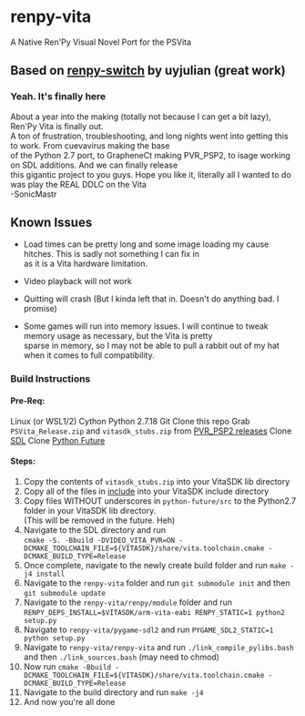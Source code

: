 # renpy-vita
A Native Ren'Py Visual Novel Port for the PSVita

## Based on [renpy-switch](https://github.com/uyjulian/renpy-switch/) by uyjulian (great work)

### Yeah. It's finally here
About a year into the making (totally not because I can get a bit lazy), Ren'Py Vita is finally out.<br>
A ton of frustration, troubleshooting, and long nights went into getting this to work. From cuevavirus making the base<br>
of the Python 2.7 port, to GrapheneCt making PVR_PSP2, to isage working on SDL additions. And we can finally release<br>
this gigantic project to you guys. Hope you like it, literally all I wanted to do was play the REAL DDLC on the Vita<br>
        -SonicMastr
        
## Known Issues
- Load times can be pretty long and some image loading my cause hitches. This is sadly not something I can fix in<br>
as it is a Vita hardware limitation.

- Video playback will not work

- Quitting will crash (But I kinda left that in. Doesn't do anything bad. I promise)

- Some games will run into memory issues. I will continue to tweak memory usage as necessary, but the Vita is pretty<br>
sparse in memory, so I may not be able to pull a rabbit out of my hat when it comes to full compatibility.



### Build Instructions 

#### Pre-Req: 
Linux (or WSL1/2) 
Cython 
Python 2.7.18
Git
Clone this repo
Grab `PSVita_Release.zip` and `vitasdk_stubs.zip` from [PVR_PSP2 releases](https://github.com/GrapheneCt/PVR_PSP2/releases)
Clone [SDL](https://github.com/libsdl-org/SDL)
Clone [Python Future](https://github.com/PythonCharmers/python-future)

#### Steps:
1. Copy the contents of `vitasdk_stubs.zip` into your VitaSDK lib directory
2. Copy all of the files in [include](https://github.com/GrapheneCt/PVR_PSP2/tree/main/include) into your VitaSDK include directory
3. Copy files WITHOUT underscores in `python-future/src` to the Python2.7 folder in your VitaSDK lib directory.<br>(This will be removed in the future. Heh)
4. Navigate to the SDL directory and run<br>`cmake -S. -Bbuild -DVIDEO_VITA_PVR=ON -DCMAKE_TOOLCHAIN_FILE=${VITASDK}/share/vita.toolchain.cmake -DCMAKE_BUILD_TYPE=Release`
5. Once complete, navigate to the newly create build folder and run `make -j4 install`
6. Navigate to the `renpy-vita` folder and run `git submodule init` and then `git submodule update`
6. Navigate to the `renpy-vita/renpy/module` folder and run `RENPY_DEPS_INSTALL=$VITASDK/arm-vita-eabi RENPY_STATIC=1 python2 setup.py`
7. Navigate to `renpy-vita/pygame-sdl2` and run `PYGAME_SDL2_STATIC=1 python setup.py`
8. Navigate to `renpy-vita/renpy-vita` and run `./link_compile_pylibs.bash` and then `./link_sources.bash` (may need to chmod)
9. Now run `cmake -Bbuild -DCMAKE_TOOLCHAIN_FILE=${VITASDK}/share/vita.toolchain.cmake -DCMAKE_BUILD_TYPE=Release`
10. Navigate to the build directory and run `make -j4`
11. And now you're all done



